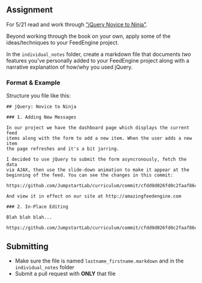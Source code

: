 ## Assignment

For 5/21 read and work through ["jQuery Novice to Ninja"](http://amzn.to/IDSkIF).

Beyond working through the book on your own, apply some of the ideas/techniques to your FeedEngine project.

In the `individual_notes` folder, create a markdown file that documents *two* features you've personally added to your 
FeedEngine project along with a narrative explanation of how/why you used jQuery.

### Format & Example

Structure you file like this:

```
## jQuery: Novice to Ninja

### 1. Adding New Messages

In our project we have the dashboard page which displays the current feed 
items along with the form to add a new item. When the user adds a new item
the page refreshes and it's a bit jarring.

I decided to use jQuery to submit the form asyncronously, fetch the data
via AJAX, then use the slide-down animation to make it appear at the
beginning of the feed. You can see the changes in this commit:

https://github.com/JumpstartLab/curriculum/commit/cfdd9d026fd0c2faaf86c2469aeda89c2966b275

And view it in effect on our site at http://amazingfeedengine.com

### 2. In-Place Editing

Blah blah blah...

https://github.com/JumpstartLab/curriculum/commit/cfdd9d026fd0c2faaf86c2469aeda89c2966b275

```

## Submitting

* Make sure the file is named `lastname_firstname.markdown` and in the `individual_notes` folder
* Submit a pull request with **ONLY** that file
